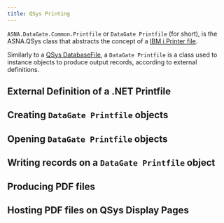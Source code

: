 ```yaml
---
title: QSys Printing
---
```


`ASNA.DataGate.Common.Printfile` or `DataGate Printfile` (for short), is the ASNA.QSys class that abstracts the concept of a [IBM i Printer file](https://www.ibm.com/support/knowledgecenter/en/ssw_ibm_i_73/rzalu/rzaluprtfover.htm).

Similarly to a [QSys DatabaseFile](/concepts/program-structure/qsys-databasefile), a `DataGate Printfile` is a class used to instance objects to produce output records, according to external definitions.

## External Definition of a .NET Printfile

## Creating `DataGate Printfile` objects

## Opening `DataGate Printfile` objects

## Writing records on a `DataGate Printfile` object

## Producing PDF files

## Hosting PDF files on QSys Display Pages




